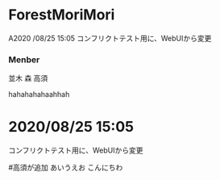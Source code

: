 # ForestMoriMori


A2020 /08/25 15:05
コンフリクトテスト用に、WebUIから変更



### Menber
並木
森
高須

hahahahahaahhah


# 2020/08/25 15:05
コンフリクトテスト用に、WebUIから変更


#高須が追加
あいうえお
こんにちわ



